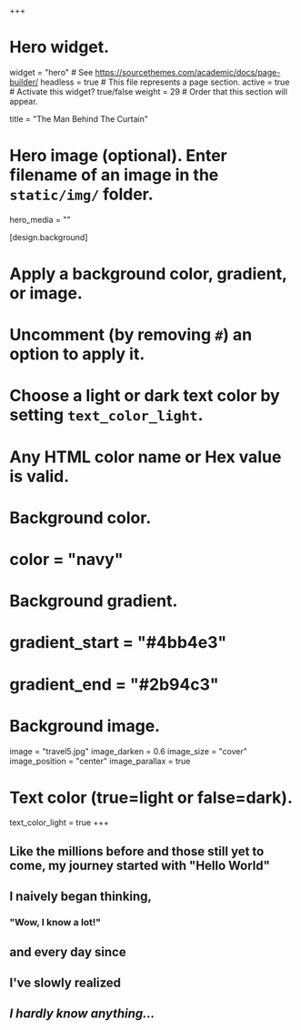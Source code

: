 +++
# Hero widget.
widget = "hero"  # See https://sourcethemes.com/academic/docs/page-builder/
headless = true  # This file represents a page section.
active = true  # Activate this widget? true/false
weight = 29  # Order that this section will appear.

title = "The Man Behind The Curtain"

# Hero image (optional). Enter filename of an image in the `static/img/` folder.
hero_media = ""

[design.background]
  # Apply a background color, gradient, or image.
  #   Uncomment (by removing `#`) an option to apply it.
  #   Choose a light or dark text color by setting `text_color_light`.
  #   Any HTML color name or Hex value is valid.

  # Background color.
  # color = "navy"
  
  # Background gradient.
  # gradient_start = "#4bb4e3"
  # gradient_end = "#2b94c3"
  
  # Background image.
  image = "travel5.jpg" 
  image_darken = 0.6
  image_size = "cover"
  image_position = "center"
  image_parallax = true
  
  # Text color (true=light or false=dark).
  text_color_light = true
+++

## Like the millions before and those still yet to come, my journey started with "Hello World"

## I naively began thinking, 

### "Wow, I know a lot!" 

## and every day since 

## I've slowly realized

## **_I hardly know anything..._**
